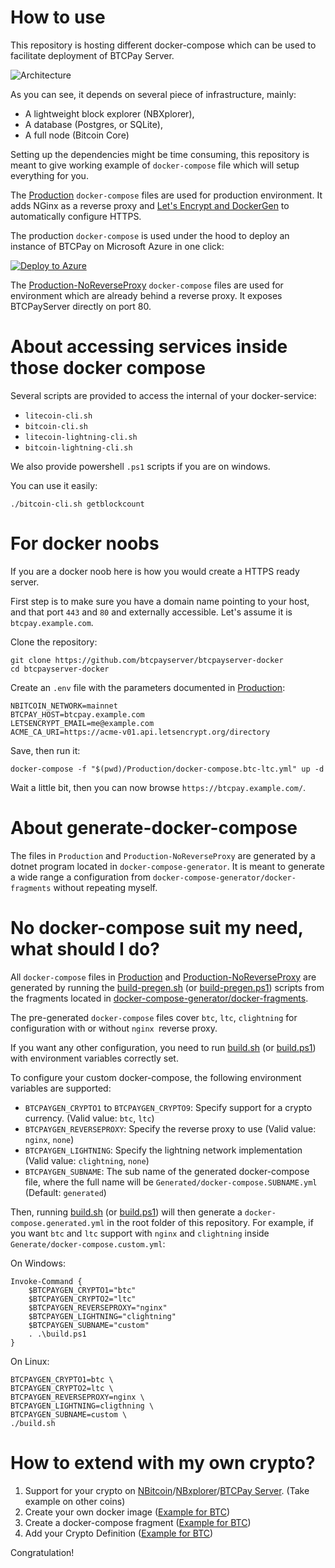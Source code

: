 # How to use

This repository is hosting different docker-compose which can be used to facilitate deployment of BTCPay Server.

![Architecture](https://github.com/btcpayserver/btcpayserver-doc/raw/master/img/Architecture.png)

As you can see, it depends on several piece of infrastructure, mainly:

* A lightweight block explorer (NBXplorer), 
* A database (Postgres, or SQLite),
* A full node (Bitcoin Core)

Setting up the dependencies might be time consuming, this repository is meant to give working example of `docker-compose` file which will setup everything for you.

The [Production](Production) `docker-compose` files are used for production environment. It adds NGinx as a reverse proxy and [Let's Encrypt and DockerGen](https://github.com/gilyes/docker-nginx-letsencrypt-sample) to automatically configure HTTPS.

The production `docker-compose` is used under the hood to deploy an instance of BTCPay on Microsoft Azure in one click:

[![Deploy to Azure](https://azuredeploy.net/deploybutton.svg)](https://portal.azure.com/#create/Microsoft.Template/uri/https%3A%2F%2Fraw.githubusercontent.com%2Fbtcpayserver%2Fbtcpayserver-azure%2Fmaster%2Fazuredeploy.json)

The [Production-NoReverseProxy](Production-NoReverseProxy) `docker-compose` files are used for environment which are already behind a reverse proxy. It exposes BTCPayServer directly on port 80.

# About accessing services inside those docker compose

Several scripts are provided to access the internal of your docker-service:

* `litecoin-cli.sh` 
* `bitcoin-cli.sh`
* `litecoin-lightning-cli.sh`
* `bitcoin-lightning-cli.sh`

We also provide powershell `.ps1` scripts if you are on windows.

You can use it easily:

```
./bitcoin-cli.sh getblockcount
```

# For docker noobs <a name="fornoobs" />

If you are a docker noob here is how you would create a HTTPS ready server.

First step is to make sure you have a domain name pointing to your host, and that port `443` and `80` and externally accessible.
Let's assume it is `btcpay.example.com`.

Clone the repository:
```
git clone https://github.com/btcpayserver/btcpayserver-docker
cd btcpayserver-docker
```

Create an `.env` file with the parameters documented in [Production](Production):

```
NBITCOIN_NETWORK=mainnet
BTCPAY_HOST=btcpay.example.com
LETSENCRYPT_EMAIL=me@example.com
ACME_CA_URI=https://acme-v01.api.letsencrypt.org/directory
```

Save, then run it:

```
docker-compose -f "$(pwd)/Production/docker-compose.btc-ltc.yml" up -d
```

Wait a little bit, then you can now browse `https://btcpay.example.com/`.

# About generate-docker-compose

The files in `Production` and `Production-NoReverseProxy` are generated by a dotnet program located in `docker-compose-generator`.
It is meant to generate a wide range a configuration from `docker-compose-generator/docker-fragments` without repeating myself.

# No docker-compose suit my need, what should I do?

All `docker-compose` files in [Production](Production) and [Production-NoReverseProxy](Production-NoReverseProxy) are generated by running the [build-pregen.sh](build-pregen.sh) (or [build-pregen.ps1](build-pregen.ps1)) scripts from the fragments located in [docker-compose-generator/docker-fragments](docker-compose-generator/docker-fragments).

The pre-generated `docker-compose` files cover `btc`, `ltc`, `clightning` for configuration with or without `nginx `reverse proxy.

If you want any other configuration, you need to run [build.sh](build.sh) (or [build.ps1](build.ps1)) with environment variables correctly set.

To configure your custom docker-compose, the following environment variables are supported:

* `BTCPAYGEN_CRYPTO1` to `BTCPAYGEN_CRYPTO9`: Specify support for a crypto currency. (Valid value: `btc`, `ltc`)
* `BTCPAYGEN_REVERSEPROXY`: Specify the reverse proxy to use (Valid value: `nginx`, `none`)
* `BTCPAYGEN_LIGHTNING`: Specify the lightning network implementation (Valid value: `clightning`, `none`)
* `BTCPAYGEN_SUBNAME`: The sub name of the generated docker-compose file, where the full name will be `Generated/docker-compose.SUBNAME.yml` (Default: `generated`)

Then, running [build.sh](build.sh) (or [build.ps1](build.ps1))  will then generate a `docker-compose.generated.yml` in the root folder of this repository.
For example, if you want `btc` and `ltc` support with `nginx` and `clightning` inside `Generate/docker-compose.custom.yml`:

On Windows:

```
Invoke-Command {
    $BTCPAYGEN_CRYPTO1="btc"
    $BTCPAYGEN_CRYPTO2="ltc"
    $BTCPAYGEN_REVERSEPROXY="nginx"
    $BTCPAYGEN_LIGHTNING="clightning"
    $BTCPAYGEN_SUBNAME="custom"
    . .\build.ps1
}
```

On Linux:

```
BTCPAYGEN_CRYPTO1=btc \
BTCPAYGEN_CRYPTO2=ltc \
BTCPAYGEN_REVERSEPROXY=nginx \
BTCPAYGEN_LIGHTNING=cligthning \
BTCPAYGEN_SUBNAME=custom \
./build.sh
```

# How to extend with my own crypto?

1. Support for your crypto on [NBitcoin](https://github.com/MetacoSA/NBitcoin/tree/master/NBitcoin.Altcoins)/[NBxplorer](https://github.com/dgarage/NBXplorer)/[BTCPay Server](https://github.com/btcpayserver/btcpayserver). (Take example on other coins)
2. Create your own docker image ([Example for BTC](https://hub.docker.com/r/nicolasdorier/docker-bitcoin/))
3. Create a docker-compose fragment ([Example for BTC](docker-compose-generator/docker-fragments/bitcoin.yml))
4. Add your Crypto Definition ([Example for BTC](docker-compose-generator/CryptoDefinition.cs))

Congratulation!